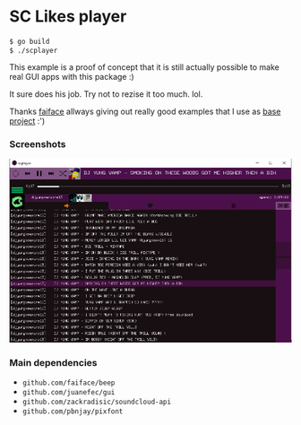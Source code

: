 # SC Likes player

```
$ go build
$ ./scplayer
```

This example is a proof of concept that it is still actually possible to make real GUI apps with this package :)

It sure does his job. Try not to rezise it too much. lol.

Thanks [faiface](http://github.com/faiface) allways giving out really good examples that I use as [base project](https://github.com/faiface/gui/tree/master/examples/imageviewer) :')  

### Screenshots

![pic](pic.png)

### Main dependencies
 - `github.com/faiface/beep`
 - `github.com/juanefec/gui`
 - `github.com/zackradisic/soundcloud-api`
 - `github.com/pbnjay/pixfont`
